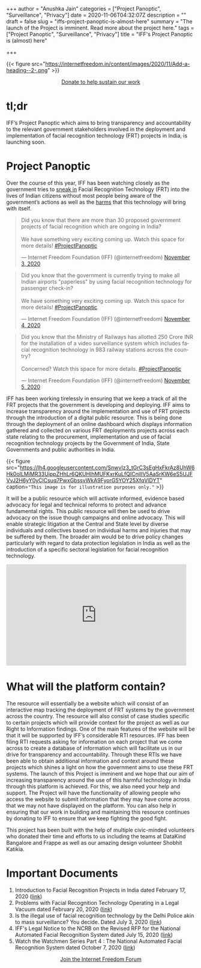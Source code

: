 +++
author = "Anushka Jain"
categories = ["Project Panoptic", "Surveillance", "Privacy"]
date = 2020-11-06T04:32:07Z
description = ""
draft = false
slug = "iffs-project-panoptic-is-almost-here"
summary = "The launch of the Project is imminent. Read more about the project here."
tags = ["Project Panoptic", "Surveillance", "Privacy"]
title = "IFF's Project Panoptic is (almost) here"

+++


{{< figure src="https://internetfreedom.in/content/images/2020/11/Add-a-heading--2-.png" >}}

<div style="text-align:center;">
    <a href="https://internetfreedom.in/donate/" class="button">Donate to help sustain our work</a>
</div>

# tl;dr

IFF’s Project Panoptic which aims to bring transparency and accountability to the relevant government stakeholders involved in the deployment and implementation of facial recognition technology (FRT) projects in India, is launching soon.

# Project Panoptic

Over the course of this year, IFF has been watching closely as the government tries to [sneak in](https://internetfreedom.in/facial-recognition-in-india-part-i/) Facial Recognition Technology (FRT) into the lives of Indian citizens without most people being aware of the government’s actions as well as the [harms](https://internetfreedom.in/problems-with-facial-recognition-systems-operating-in-a-legal-vacuum/) that this technology will bring with itself. 

<blockquote class="twitter-tweet"><p lang="en" dir="ltr">Did you know that there are more than 30 proposed government projects of facial recognition which are ongoing in India? <br><br>We have something very exciting coming up. Watch this space for more details! <a href="https://twitter.com/hashtag/ProjectPanoptic?src=hash&amp;ref_src=twsrc%5Etfw">#ProjectPanoptic</a></p>&mdash; Internet Freedom Foundation (IFF) (@internetfreedom) <a href="https://twitter.com/internetfreedom/status/1323608544453652481?ref_src=twsrc%5Etfw">November 3, 2020</a></blockquote>
<script async src="https://platform.twitter.com/widgets.js" charset="utf-8"></script>

<blockquote class="twitter-tweet"><p lang="en" dir="ltr">Did you know that the government is currently trying to make all Indian airports &quot;paperless&quot; by using facial recognition technology for passenger check-in?<br><br>We have something very exciting coming up. Watch this space for more details! <a href="https://twitter.com/hashtag/ProjectPanoptic?src=hash&amp;ref_src=twsrc%5Etfw">#ProjectPanoptic</a></p>&mdash; Internet Freedom Foundation (IFF) (@internetfreedom) <a href="https://twitter.com/internetfreedom/status/1323902025155842050?ref_src=twsrc%5Etfw">November 4, 2020</a></blockquote>
<script async src="https://platform.twitter.com/widgets.js" charset="utf-8"></script>

<blockquote class="twitter-tweet"><p lang="en" dir="ltr">Did you know that the Ministry of Railways has allotted 250 Crore INR for the installation of a video surveillance system which includes facial recognition technology in 983 railway stations across the country?<br><br>Concerned? Watch this space for more details. <a href="https://twitter.com/hashtag/ProjectPanoptic?src=hash&amp;ref_src=twsrc%5Etfw">#ProjectPanoptic</a></p>&mdash; Internet Freedom Foundation (IFF) (@internetfreedom) <a href="https://twitter.com/internetfreedom/status/1324232991954984965?ref_src=twsrc%5Etfw">November 5, 2020</a></blockquote>
<script async src="https://platform.twitter.com/widgets.js" charset="utf-8"></script>

IFF has been working tirelessly in ensuring that we keep a track of all the FRT projects that the government is developing and deploying. IFF aims to increase transparency around the implementation and use of FRT projects through the introduction of a digital public resource. This is being done through the deployment of an online dashboard which displays information gathered and collected on various FRT deployments projects across each state relating to the procurement, implementation and use of facial recognition technology projects by the Government of India, State Governments and public authorities in India.



{{< figure src="https://lh4.googleusercontent.com/SnwvIz3_tGrC3sEgHxFkrAz8UhW6Hk0oILMiMR33UippZHhLr6QKUHIhMUFKxrKuLfQICnjlIV5AaSrKW6eS5UJFVvJ2H6yY0yClCsuq7PwxGbssvWkA9FyorG5YOY25XfqVlDYT" caption=`"This image is for illustration purposes only."` >}}



It will be a public resource which will activate informed, evidence based advocacy for legal and technical reforms to protect and advance fundamental rights. This public resource will then be used to drive advocacy on the issue though campaigns and online advocacy. This will enable strategic litigation at the Central and State level by diverse individuals and collectives based on individual harms and injuries that may be suffered by them. The broader aim would be to drive policy changes particularly with regard to data protection legislation in India as well as the introduction of a specific sectoral legislation for facial recognition technology.



<iframe width="480" height="270" src="https://www.youtube.com/embed/Swx9XivBEZ4?feature=oembed" frameborder="0" allow="accelerometer; autoplay; clipboard-write; encrypted-media; gyroscope; picture-in-picture" allowfullscreen></iframe>





# What will the platform contain?

The resource will essentially be a website which will consist of an interactive map tracking the deployment of FRT systems by the government across the country. The resource will also consist of case studies specific to certain projects which will provide context for the project as well as our Right to Information findings. One of the main features of the website will be that it will be supported by IFF’s considerable RTI resources. IFF has been filing RTI requests asking for information on each project that we come across to create a database of information which will facilitate us in our drive for transparency and accountability. Through these RTIs we have been able to obtain additional information and context around these projects which shines a light on how the government aims to use these FRT systems. The launch of this Project is imminent and we hope that our aim of increasing transparency around the use of this harmful technology in India through this platform is achieved. For this, we also need your help and support. The Project will have the functionality of allowing people who access the website to submit information that they may have come across that we may not have displayed on the platform. You can also help in ensuring that our work in building and maintaining this resource continues by donating to IFF to ensure that we keep fighting the good fight.

This project has been built with the help of multiple civic-minded volunteers who donated their time and efforts to us including the teams at DataKind Bangalore and Frappe as well as our amazing design volunteer Shobhit Katikia.

# Important Documents

1. Introduction to Facial Recognition Projects in India dated February 17, 2020 ([link](https://internetfreedom.in/facial-recognition-in-india-part-i/))
2. Problems with Facial Recognition Technology Operating in a Legal Vacuum dated February 20, 2020 ([link](https://internetfreedom.in/problems-with-facial-recognition-systems-operating-in-a-legal-vacuum/))
3. Is the illegal use of facial recognition technology by the Delhi Police akin to mass surveillance? You decide. Dated July 3, 2020 ([link](https://internetfreedom.in/is-the-illegal-use-of-facial-recognition-technology-by-the-delhi-police-akin-to-mass-surveillance-you-decide-project-panoptic/))
4. IFF's Legal Notice to the NCRB on the Revised RFP for the National Automated Facial Recognition System dated July 15, 2020 ([link](https://internetfreedom.in/iffs-legal-notice-to-the-ncrb-on-the-revised-rfp-for-the-national-automated-facial-recognition-system/))
5. Watch the Watchmen Series Part 4 : The National Automated Facial Recognition System dated October 7, 2020 ([link](https://internetfreedom.in/watch-the-watchmen-series-part-4-the-national-automated-facial-recognition-system/))



<div style="text-align:center;">
    <a href="https://forum.internetfreedom.in/" class="button">Join the Internet Freedom Forum</a>
</div>



